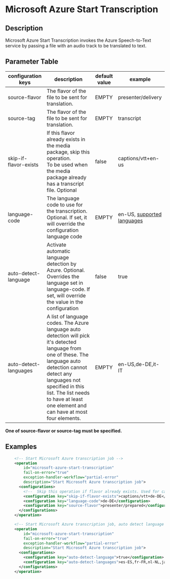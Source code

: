 # Microsoft Azure Start Transcription

## Description

Microsoft Azure Start Transcription invokes the Azure Speech-to-Text service by passing a file with an audio track
to be translated to text.

## Parameter Table

|configuration keys|description|default value|example|
|------------------|-------|-----------|-------------|
|source-flavor|The flavor of the file to be sent for translation.|EMPTY|presenter/delivery|
|source-tag|The flavor of the file to be sent for translation.|EMPTY|transcript|
|skip-if-flavor-exists|If this flavor already exists in the media package, skip this operation.<br/>To be used when the media package already has a transcript file. Optional|false|captions/vtt+en-us|
|language-code|The language code to use for the transcription. Optional. If set, it will override the configuration language code|EMPTY|en-US, [supported languages](https://docs.microsoft.com/de-de/azure/cognitive-services/speech-service/language-support?tabs=speechtotext#speech-to-text)|
|auto-detect-language|Activate automatic language detection by Azure. Optional. Overrides the language set in language-code. If set, will override the value in the configuration|false|true
|auto-detect-languages|A list of language codes. The Azure language auto detection will pick it's detected language from one of these. The language auto detection cannot detect any languages not specified in this list. The list needs to have at least one element and can have at most four elements.|EMPTY|en-US,de-DE,it-IT

**One of source-flavor or source-tag must be specified.**

## Examples

```xml
    <!-- Start Microsoft Azure transcription job -->
    <operation
        id="microsoft-azure-start-transcription"
        fail-on-error="true"
        exception-handler-workflow="partial-error"
        description="Start Microsoft Azure transcription job">
      <configurations>
        <!--  Skip this operation if flavor already exists. Used for cases when mediapackage already has captions. -->
        <configuration key="skip-if-flavor-exists">captions/vtt+de-DE</configuration>
        <configuration key="language-code">de-DE</configuration>
        <configuration key="source-flavor">presenter/prepared</configuration>
      </configurations>
    </operation>
```

```xml
    <!-- Start Microsoft Azure transcription job, auto detect language -->
    <operation
        id="microsoft-azure-start-transcription"
        fail-on-error="true"
        exception-handler-workflow="partial-error"
        description="Start Microsoft Azure transcription job">
      <configurations>
        <configuration key="auto-detect-language">true</configuration>
        <configuration key="auto-detect-languages">es-ES,fr-FR,nl-NL,ja-JP</configuration>
      </configurations>
    </operation>
```